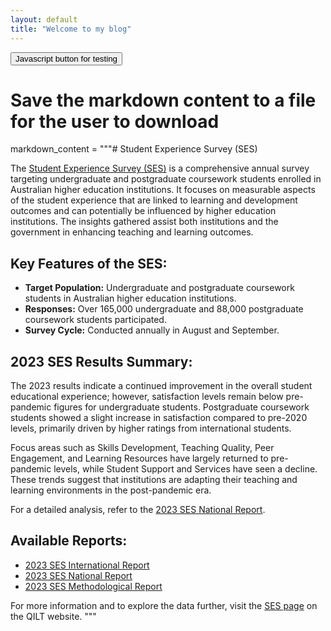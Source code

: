 ```yaml
---
layout: default
title: "Welcome to my blog"
---
```


<button id="myButton">Javascript button for testing</button>

# Save the markdown content to a file for the user to download
markdown_content = """# Student Experience Survey (SES)

The [Student Experience Survey (SES)](https://www.qilt.edu.au/surveys/student-experience-survey-(ses)) is a comprehensive annual survey targeting undergraduate and postgraduate coursework students enrolled in Australian higher education institutions. It focuses on measurable aspects of the student experience that are linked to learning and development outcomes and can potentially be influenced by higher education institutions. The insights gathered assist both institutions and the government in enhancing teaching and learning outcomes.

## Key Features of the SES:

- **Target Population:** Undergraduate and postgraduate coursework students in Australian higher education institutions.
- **Responses:** Over 165,000 undergraduate and 88,000 postgraduate coursework students participated.
- **Survey Cycle:** Conducted annually in August and September.

## 2023 SES Results Summary:

The 2023 results indicate a continued improvement in the overall student educational experience; however, satisfaction levels remain below pre-pandemic figures for undergraduate students. Postgraduate coursework students showed a slight increase in satisfaction compared to pre-2020 levels, primarily driven by higher ratings from international students.

Focus areas such as Skills Development, Teaching Quality, Peer Engagement, and Learning Resources have largely returned to pre-pandemic levels, while Student Support and Services have seen a decline. These trends suggest that institutions are adapting their teaching and learning environments in the post-pandemic era.

For a detailed analysis, refer to the [2023 SES National Report](https://www.qilt.edu.au/docs/default-source/default-document-library/2023-ses-national-report.pdf?sfvrsn=9ef8c86_4).

## Available Reports:

- [2023 SES International Report](https://www.qilt.edu.au/docs/default-source/default-document-library/2023-ses-international-report.pdf?sfvrsn=e32225c_4)
- [2023 SES National Report](https://www.qilt.edu.au/docs/default-source/default-document-library/2023-ses-national-report.pdf?sfvrsn=9ef8c86_4)
- [2023 SES Methodological Report](https://www.qilt.edu.au/docs/default-source/default-document-library/2023-ses-methodological-report.pdf?sfvrsn=9ef8c86_4)

For more information and to explore the data further, visit the [SES page](https://www.qilt.edu.au/surveys/student-experience-survey-(ses)) on the QILT website.
"""
